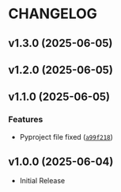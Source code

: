 # CHANGELOG

<!-- version list -->

## v1.3.0 (2025-06-05)


## v1.2.0 (2025-06-05)


## v1.1.0 (2025-06-05)

### Features

- Pyproject file fixed
  ([`a99f218`](https://github.com/nabinelnino/new-package/commit/a99f21822e73552f5798ed4870430a9f364e2b6c))


## v1.0.0 (2025-06-04)

- Initial Release
